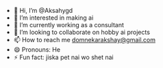 - 👋 Hi, I’m @Aksahygd
- 👀 I’m interested in making ai 
- 🌱 I’m currently working as a consultant 
- 💞️ I’m looking to collaborate on hobby ai projects 
- 📫 How to reach me domnekarakshay@gmail.com
- 😄 Pronouns: He
- ⚡ Fun fact: jiska pet nai wo shet nai

<!---
Aksahygd/Aksahygd is a ✨ special ✨ repository because its `README.md` (this file) appears on your GitHub profile.
You can click the Preview link to take a look at your changes.
--->
